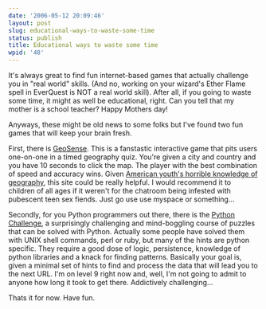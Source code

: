 ```yaml
---
date: '2006-05-12 20:09:46'
layout: post
slug: educational-ways-to-waste-some-time
status: publish
title: Educational ways to waste some time
wpid: '48'
---
```


It's always great to find fun internet-based games that actually challenge you in "real world" skills.  (And no, working on your wizard's Ether Flame spell in EverQuest is NOT a real world skill). After all, if you going to waste some time, it might as well be educational, right. Can you tell that my mother is a school teacher?  Happy Mothers day!

Anyways, these might be old news to some folks but I've found two fun games that will keep your brain fresh.

First, there is [GeoSense](http://geosense.net). This is a fanstastic interactive game that pits users one-on-one in a timed geography quiz. You're given a city and country and you have 10 seconds to click the map. The player with the best combination of speed and accuracy wins. Given [American youth's horrible knowledge of geography](http://news.nationalgeographic.com/news/2006/05/0502_060502_geography.html), this site could be really helpful.  I would recommend it to children of all ages if it weren't for the chatroom being infested with pubescent teen sex fiends. Just go use use myspace or something...

Secondly, for you Python programmers out there, there is the [Python Challenge](http://www.pythonchallenge.com/), a surprisingly challenging and mind-boggling course of puzzles that can be solved with Python. Actually some people have solved them with UNIX shell commands, perl or ruby, but many of the hints are python specific. They require a good dose of logic, persistence, knowledge of python libraries and a knack for finding patterns. Basically your goal is, given a minimal set of hints to find and process the data that will lead you to the next URL. I'm on level 9 right now and, well, I'm not going to admit to anyone how long it took to get there. Addictively challenging...

Thats it for now. Have fun.


